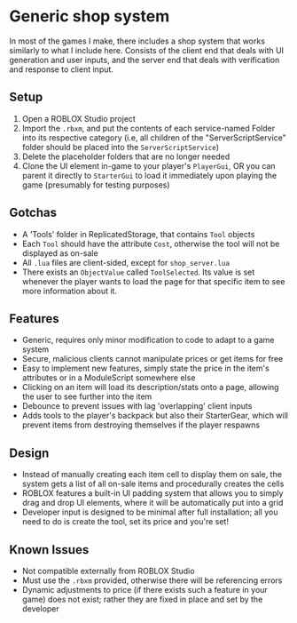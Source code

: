 # Generic shop system

In most of the games I make, there includes a shop system that works similarly to what I include here. Consists of the client end that deals with UI generation and user inputs, and the server end that deals with verification and response to client input. 

## Setup
1. Open a ROBLOX Studio project
2. Import the `.rbxm`, and put the contents of each service-named Folder into its respective category (i.e, all children of the "ServerScriptService" folder should be placed into the `ServerScriptService`)
3. Delete the placeholder folders that are no longer needed
4. Clone the UI element in-game to your player's `PlayerGui`, OR you can parent it directly to `StarterGui` to load it immediately upon playing the game (presumably for testing purposes)

## Gotchas
- A 'Tools' folder in ReplicatedStorage, that contains `Tool` objects
- Each `Tool` should have the attribute `Cost`, otherwise the tool will not be displayed as on-sale
- All `.lua` files are client-sided, except for `shop_server.lua`
- There exists an `ObjectValue` called `ToolSelected`. Its value is set whenever the player wants to load the page for that specific item to see more information about it.

## Features
- Generic, requires only minor modification to code to adapt to a game system
- Secure, malicious clients cannot manipulate prices or get items for free
- Easy to implement new features, simply state the price in the item's attributes or in a ModuleScript somewhere else
- Clicking on an item will load its description/stats onto a page, allowing the user to see further into the item
- Debounce to prevent issues with lag 'overlapping' client inputs
- Adds tools to the player's backpack but also their StarterGear, which will prevent items from destroying themselves if the player respawns

## Design
- Instead of manually creating each item cell to display them on sale, the system gets a list of all on-sale items and procedurally creates the cells
- ROBLOX features a built-in UI padding system that allows you to simply drag and drop UI elements, where it will be automatically put into a grid
- Developer input is designed to be minimal after full installation; all you need to do is create the tool, set its price and you're set!

## Known Issues
- Not compatible externally from ROBLOX Studio
- Must use the `.rbxm` provided, otherwise there will be referencing errors
- Dynamic adjustments to price (if there exists such a feature in your game) does not exist; rather they are fixed in place and set by the developer
